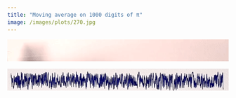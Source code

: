 ```yaml
---
title: "Moving average on 1000 digits of π"
image: /images/plots/270.jpg
---
```


![](/images/plots/270b.gif)

![](/images/plots/270a.gif)
